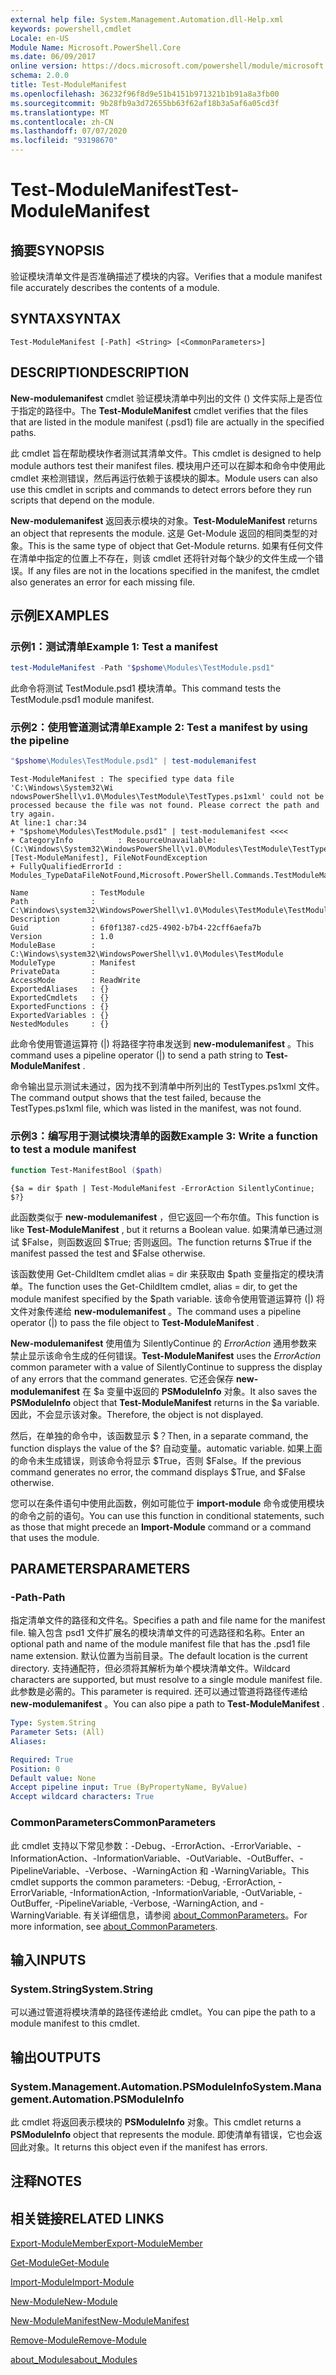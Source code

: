 ```yaml
---
external help file: System.Management.Automation.dll-Help.xml
keywords: powershell,cmdlet
Locale: en-US
Module Name: Microsoft.PowerShell.Core
ms.date: 06/09/2017
online version: https://docs.microsoft.com/powershell/module/microsoft.powershell.core/test-modulemanifest?view=powershell-7.1&WT.mc_id=ps-gethelp
schema: 2.0.0
title: Test-ModuleManifest
ms.openlocfilehash: 36232f96f8d9e51b4151b971321b1b91a8a3fb00
ms.sourcegitcommit: 9b28fb9a3d72655bb63f62af18b3a5af6a05cd3f
ms.translationtype: MT
ms.contentlocale: zh-CN
ms.lasthandoff: 07/07/2020
ms.locfileid: "93198670"
---
```

# <span data-ttu-id="9cfac-103">Test-ModuleManifest</span><span class="sxs-lookup"><span data-stu-id="9cfac-103">Test-ModuleManifest</span></span>

## <span data-ttu-id="9cfac-104">摘要</span><span class="sxs-lookup"><span data-stu-id="9cfac-104">SYNOPSIS</span></span>
<span data-ttu-id="9cfac-105">验证模块清单文件是否准确描述了模块的内容。</span><span class="sxs-lookup"><span data-stu-id="9cfac-105">Verifies that a module manifest file accurately describes the contents of a module.</span></span>

## <span data-ttu-id="9cfac-106">SYNTAX</span><span class="sxs-lookup"><span data-stu-id="9cfac-106">SYNTAX</span></span>

```
Test-ModuleManifest [-Path] <String> [<CommonParameters>]
```

## <span data-ttu-id="9cfac-107">DESCRIPTION</span><span class="sxs-lookup"><span data-stu-id="9cfac-107">DESCRIPTION</span></span>

<span data-ttu-id="9cfac-108">**New-modulemanifest** cmdlet 验证模块清单中列出的文件 () 文件实际上是否位于指定的路径中。</span><span class="sxs-lookup"><span data-stu-id="9cfac-108">The **Test-ModuleManifest** cmdlet verifies that the files that are listed in the module manifest (.psd1) file are actually in the specified paths.</span></span>

<span data-ttu-id="9cfac-109">此 cmdlet 旨在帮助模块作者测试其清单文件。</span><span class="sxs-lookup"><span data-stu-id="9cfac-109">This cmdlet is designed to help module authors test their manifest files.</span></span>
<span data-ttu-id="9cfac-110">模块用户还可以在脚本和命令中使用此 cmdlet 来检测错误，然后再运行依赖于该模块的脚本。</span><span class="sxs-lookup"><span data-stu-id="9cfac-110">Module users can also use this cmdlet in scripts and commands to detect errors before they run scripts that depend on the module.</span></span>

<span data-ttu-id="9cfac-111">**New-modulemanifest** 返回表示模块的对象。</span><span class="sxs-lookup"><span data-stu-id="9cfac-111">**Test-ModuleManifest** returns an object that represents the module.</span></span>
<span data-ttu-id="9cfac-112">这是 Get-Module 返回的相同类型的对象。</span><span class="sxs-lookup"><span data-stu-id="9cfac-112">This is the same type of object that Get-Module returns.</span></span>
<span data-ttu-id="9cfac-113">如果有任何文件在清单中指定的位置上不存在，则该 cmdlet 还将针对每个缺少的文件生成一个错误。</span><span class="sxs-lookup"><span data-stu-id="9cfac-113">If any files are not in the locations specified in the manifest, the cmdlet also generates an error for each missing file.</span></span>

## <span data-ttu-id="9cfac-114">示例</span><span class="sxs-lookup"><span data-stu-id="9cfac-114">EXAMPLES</span></span>

### <span data-ttu-id="9cfac-115">示例1：测试清单</span><span class="sxs-lookup"><span data-stu-id="9cfac-115">Example 1: Test a manifest</span></span>

```powershell
test-ModuleManifest -Path "$pshome\Modules\TestModule.psd1"
```

<span data-ttu-id="9cfac-116">此命令将测试 TestModule.psd1 模块清单。</span><span class="sxs-lookup"><span data-stu-id="9cfac-116">This command tests the TestModule.psd1 module manifest.</span></span>

### <span data-ttu-id="9cfac-117">示例2：使用管道测试清单</span><span class="sxs-lookup"><span data-stu-id="9cfac-117">Example 2: Test a manifest by using the pipeline</span></span>

```powershell
"$pshome\Modules\TestModule.psd1" | test-modulemanifest
```

```Output
Test-ModuleManifest : The specified type data file 'C:\Windows\System32\Wi
ndowsPowerShell\v1.0\Modules\TestModule\TestTypes.ps1xml' could not be processed because the file was not found. Please correct the path and try again.
At line:1 char:34
+ "$pshome\Modules\TestModule.psd1" | test-modulemanifest <<<<
+ CategoryInfo          : ResourceUnavailable: (C:\Windows\System32\WindowsPowerShell\v1.0\Modules\TestModule\TestTypes.ps1xml:String) [Test-ModuleManifest], FileNotFoundException
+ FullyQualifiedErrorId : Modules_TypeDataFileNotFound,Microsoft.PowerShell.Commands.TestModuleManifestCommandName

Name              : TestModule
Path              : C:\Windows\system32\WindowsPowerShell\v1.0\Modules\TestModule\TestModule.psd1
Description       :
Guid              : 6f0f1387-cd25-4902-b7b4-22cff6aefa7b
Version           : 1.0
ModuleBase        : C:\Windows\system32\WindowsPowerShell\v1.0\Modules\TestModule
ModuleType        : Manifest
PrivateData       :
AccessMode        : ReadWrite
ExportedAliases   : {}
ExportedCmdlets   : {}
ExportedFunctions : {}
ExportedVariables : {}
NestedModules     : {}
```

<span data-ttu-id="9cfac-118">此命令使用管道运算符 (|) 将路径字符串发送到 **new-modulemanifest** 。</span><span class="sxs-lookup"><span data-stu-id="9cfac-118">This command uses a pipeline operator (|) to send a path string to **Test-ModuleManifest** .</span></span>

<span data-ttu-id="9cfac-119">命令输出显示测试未通过，因为找不到清单中所列出的 TestTypes.ps1xml 文件。</span><span class="sxs-lookup"><span data-stu-id="9cfac-119">The command output shows that the test failed, because the TestTypes.ps1xml file, which was listed in the manifest, was not found.</span></span>

### <span data-ttu-id="9cfac-120">示例3：编写用于测试模块清单的函数</span><span class="sxs-lookup"><span data-stu-id="9cfac-120">Example 3: Write a function to test a module manifest</span></span>

```powershell
function Test-ManifestBool ($path)
```

```Output
{$a = dir $path | Test-ModuleManifest -ErrorAction SilentlyContinue; $?}
```

<span data-ttu-id="9cfac-121">此函数类似于 **new-modulemanifest** ，但它返回一个布尔值。</span><span class="sxs-lookup"><span data-stu-id="9cfac-121">This function is like **Test-ModuleManifest** , but it returns a Boolean value.</span></span>
<span data-ttu-id="9cfac-122">如果清单已通过测试 $False，则函数返回 $True; 否则返回。</span><span class="sxs-lookup"><span data-stu-id="9cfac-122">The function returns $True if the manifest passed the test and $False otherwise.</span></span>

<span data-ttu-id="9cfac-123">该函数使用 Get-ChildItem cmdlet alias = dir 来获取由 $path 变量指定的模块清单。</span><span class="sxs-lookup"><span data-stu-id="9cfac-123">The function uses the Get-ChildItem cmdlet, alias = dir, to get the module manifest specified by the $path variable.</span></span>
<span data-ttu-id="9cfac-124">该命令使用管道运算符 (|) 将文件对象传递给 **new-modulemanifest** 。</span><span class="sxs-lookup"><span data-stu-id="9cfac-124">The command uses a pipeline operator (|) to pass the file object to **Test-ModuleManifest** .</span></span>

<span data-ttu-id="9cfac-125">**New-modulemanifest** 使用值为 SilentlyContinue 的 *ErrorAction* 通用参数来禁止显示该命令生成的任何错误。</span><span class="sxs-lookup"><span data-stu-id="9cfac-125">**Test-ModuleManifest** uses the *ErrorAction* common parameter with a value of SilentlyContinue to suppress the display of any errors that the command generates.</span></span>
<span data-ttu-id="9cfac-126">它还会保存 **new-modulemanifest** 在 $a 变量中返回的 **PSModuleInfo** 对象。</span><span class="sxs-lookup"><span data-stu-id="9cfac-126">It also saves the **PSModuleInfo** object that **Test-ModuleManifest** returns in the $a variable.</span></span>
<span data-ttu-id="9cfac-127">因此，不会显示该对象。</span><span class="sxs-lookup"><span data-stu-id="9cfac-127">Therefore, the object is not displayed.</span></span>

<span data-ttu-id="9cfac-128">然后，在单独的命令中，该函数显示 $？</span><span class="sxs-lookup"><span data-stu-id="9cfac-128">Then, in a separate command, the function displays the value of the $?</span></span>
<span data-ttu-id="9cfac-129">自动变量。</span><span class="sxs-lookup"><span data-stu-id="9cfac-129">automatic variable.</span></span>
<span data-ttu-id="9cfac-130">如果上面的命令未生成错误，则该命令将显示 $True，否则 $False。</span><span class="sxs-lookup"><span data-stu-id="9cfac-130">If the previous command generates no error, the command displays $True, and $False otherwise.</span></span>

<span data-ttu-id="9cfac-131">您可以在条件语句中使用此函数，例如可能位于 **import-module** 命令或使用模块的命令之前的语句。</span><span class="sxs-lookup"><span data-stu-id="9cfac-131">You can use this function in conditional statements, such as those that might precede an **Import-Module** command or a command that uses the module.</span></span>

## <span data-ttu-id="9cfac-132">PARAMETERS</span><span class="sxs-lookup"><span data-stu-id="9cfac-132">PARAMETERS</span></span>

### <span data-ttu-id="9cfac-133">-Path</span><span class="sxs-lookup"><span data-stu-id="9cfac-133">-Path</span></span>

<span data-ttu-id="9cfac-134">指定清单文件的路径和文件名。</span><span class="sxs-lookup"><span data-stu-id="9cfac-134">Specifies a path and file name for the manifest file.</span></span>
<span data-ttu-id="9cfac-135">输入包含 psd1 文件扩展名的模块清单文件的可选路径和名称。</span><span class="sxs-lookup"><span data-stu-id="9cfac-135">Enter an optional path and name of the module manifest file that has the .psd1 file name extension.</span></span>
<span data-ttu-id="9cfac-136">默认位置为当前目录。</span><span class="sxs-lookup"><span data-stu-id="9cfac-136">The default location is the current directory.</span></span>
<span data-ttu-id="9cfac-137">支持通配符，但必须将其解析为单个模块清单文件。</span><span class="sxs-lookup"><span data-stu-id="9cfac-137">Wildcard characters are supported, but must resolve to a single module manifest file.</span></span>
<span data-ttu-id="9cfac-138">此参数是必需的。</span><span class="sxs-lookup"><span data-stu-id="9cfac-138">This parameter is required.</span></span>
<span data-ttu-id="9cfac-139">还可以通过管道将路径传递给 **new-modulemanifest** 。</span><span class="sxs-lookup"><span data-stu-id="9cfac-139">You can also pipe a path to **Test-ModuleManifest** .</span></span>

```yaml
Type: System.String
Parameter Sets: (All)
Aliases:

Required: True
Position: 0
Default value: None
Accept pipeline input: True (ByPropertyName, ByValue)
Accept wildcard characters: True
```

### <span data-ttu-id="9cfac-140">CommonParameters</span><span class="sxs-lookup"><span data-stu-id="9cfac-140">CommonParameters</span></span>

<span data-ttu-id="9cfac-141">此 cmdlet 支持以下常见参数：-Debug、-ErrorAction、-ErrorVariable、-InformationAction、-InformationVariable、-OutVariable、-OutBuffer、-PipelineVariable、-Verbose、-WarningAction 和 -WarningVariable。</span><span class="sxs-lookup"><span data-stu-id="9cfac-141">This cmdlet supports the common parameters: -Debug, -ErrorAction, -ErrorVariable, -InformationAction, -InformationVariable, -OutVariable, -OutBuffer, -PipelineVariable, -Verbose, -WarningAction, and -WarningVariable.</span></span> <span data-ttu-id="9cfac-142">有关详细信息，请参阅 [about_CommonParameters](https://go.microsoft.com/fwlink/?LinkID=113216)。</span><span class="sxs-lookup"><span data-stu-id="9cfac-142">For more information, see [about_CommonParameters](https://go.microsoft.com/fwlink/?LinkID=113216).</span></span>

## <span data-ttu-id="9cfac-143">输入</span><span class="sxs-lookup"><span data-stu-id="9cfac-143">INPUTS</span></span>

### <span data-ttu-id="9cfac-144">System.String</span><span class="sxs-lookup"><span data-stu-id="9cfac-144">System.String</span></span>

<span data-ttu-id="9cfac-145">可以通过管道将模块清单的路径传递给此 cmdlet。</span><span class="sxs-lookup"><span data-stu-id="9cfac-145">You can pipe the path to a module manifest to this cmdlet.</span></span>

## <span data-ttu-id="9cfac-146">输出</span><span class="sxs-lookup"><span data-stu-id="9cfac-146">OUTPUTS</span></span>

### <span data-ttu-id="9cfac-147">System.Management.Automation.PSModuleInfo</span><span class="sxs-lookup"><span data-stu-id="9cfac-147">System.Management.Automation.PSModuleInfo</span></span>

<span data-ttu-id="9cfac-148">此 cmdlet 将返回表示模块的 **PSModuleInfo** 对象。</span><span class="sxs-lookup"><span data-stu-id="9cfac-148">This cmdlet returns a **PSModuleInfo** object that represents the module.</span></span>
<span data-ttu-id="9cfac-149">即使清单有错误，它也会返回此对象。</span><span class="sxs-lookup"><span data-stu-id="9cfac-149">It returns this object even if the manifest has errors.</span></span>

## <span data-ttu-id="9cfac-150">注释</span><span class="sxs-lookup"><span data-stu-id="9cfac-150">NOTES</span></span>

## <span data-ttu-id="9cfac-151">相关链接</span><span class="sxs-lookup"><span data-stu-id="9cfac-151">RELATED LINKS</span></span>

[<span data-ttu-id="9cfac-152">Export-ModuleMember</span><span class="sxs-lookup"><span data-stu-id="9cfac-152">Export-ModuleMember</span></span>](Export-ModuleMember.md)

[<span data-ttu-id="9cfac-153">Get-Module</span><span class="sxs-lookup"><span data-stu-id="9cfac-153">Get-Module</span></span>](Get-Module.md)

[<span data-ttu-id="9cfac-154">Import-Module</span><span class="sxs-lookup"><span data-stu-id="9cfac-154">Import-Module</span></span>](Import-Module.md)

[<span data-ttu-id="9cfac-155">New-Module</span><span class="sxs-lookup"><span data-stu-id="9cfac-155">New-Module</span></span>](New-Module.md)

[<span data-ttu-id="9cfac-156">New-ModuleManifest</span><span class="sxs-lookup"><span data-stu-id="9cfac-156">New-ModuleManifest</span></span>](New-ModuleManifest.md)

[<span data-ttu-id="9cfac-157">Remove-Module</span><span class="sxs-lookup"><span data-stu-id="9cfac-157">Remove-Module</span></span>](Remove-Module.md)

[<span data-ttu-id="9cfac-158">about_Modules</span><span class="sxs-lookup"><span data-stu-id="9cfac-158">about_Modules</span></span>](About/about_Modules.md)

